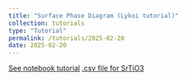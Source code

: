 ```yaml
---
title: "Surface Phase Diagram (Lykoi tutorial)"
collection: tutorials
type: "Tutorial"
permalink: /tutorials/2025-02-20
date: 2025-02-20
---
```


[See notebook tutorial](http://CifLord.github.io/files/notebooks/surface_phase_diagram.html)
[.csv file for SrTiO3](http://CifLord.github.io/tutorial_ipynb/SrTiO3001_surface_energy.csv)

